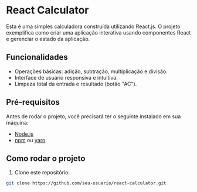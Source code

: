 # React Calculator

Esta é uma simples calculadora construída utilizando React.js. O projeto exemplifica como criar uma aplicação interativa usando componentes React e gerenciar o estado da aplicação.

## Funcionalidades

- Operações básicas: adição, subtração, multiplicação e divisão.
- Interface de usuário responsiva e intuitiva.
- Limpeza total da entrada e resultado (botão "AC").

## Pré-requisitos

Antes de rodar o projeto, você precisará ter o seguinte instalado em sua máquina:

- [Node.js](https://nodejs.org/en/)
- [npm](https://www.npmjs.com/) ou [yarn](https://yarnpkg.com/)

## Como rodar o projeto

1. Clone este repositório:

```bash
git clone https://github.com/seu-usuario/react-calculator.git